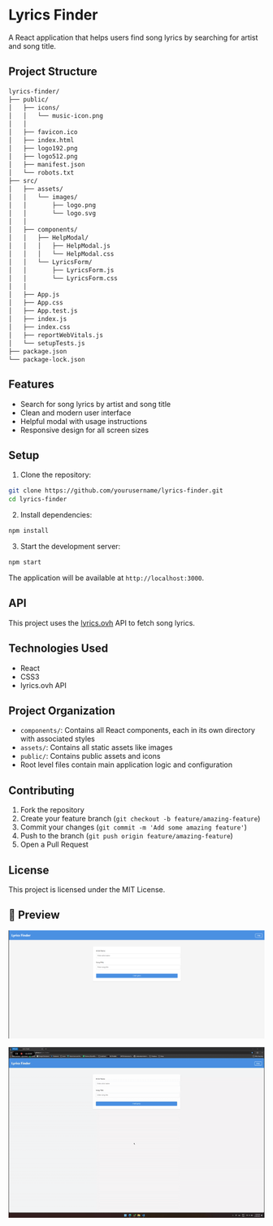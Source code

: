# Lyrics Finder

A React application that helps users find song lyrics by searching for artist and song title.

## Project Structure

```
lyrics-finder/
├── public/
│   ├── icons/
│   │   └── music-icon.png
│   │   
│   ├── favicon.ico
│   ├── index.html
│   ├── logo192.png
│   ├── logo512.png
│   ├── manifest.json
│   └── robots.txt
├── src/
│   ├── assets/
│   │   └── images/
│   │       ├── logo.png
│   │       └── logo.svg
│   │   
│   ├── components/
│   │   ├── HelpModal/
│   │   │   ├── HelpModal.js
│   │   │   └── HelpModal.css
│   │   └── LyricsForm/
│   │       ├── LyricsForm.js
│   │       └── LyricsForm.css
│   │   
│   ├── App.js
│   ├── App.css
│   ├── App.test.js
│   ├── index.js
│   ├── index.css
│   ├── reportWebVitals.js
│   └── setupTests.js
├── package.json
└── package-lock.json
```

## Features

- Search for song lyrics by artist and song title
- Clean and modern user interface
- Helpful modal with usage instructions
- Responsive design for all screen sizes

## Setup

1. Clone the repository:
```bash
git clone https://github.com/yourusername/lyrics-finder.git
cd lyrics-finder
```

2. Install dependencies:
```bash
npm install
```

3. Start the development server:
```bash
npm start
```

The application will be available at `http://localhost:3000`.

## API

This project uses the [lyrics.ovh](https://lyrics.ovh/) API to fetch song lyrics.

## Technologies Used

- React
- CSS3
- lyrics.ovh API

## Project Organization

- `components/`: Contains all React components, each in its own directory with associated styles
- `assets/`: Contains all static assets like images
- `public/`: Contains public assets and icons
- Root level files contain main application logic and configuration

## Contributing

1. Fork the repository
2. Create your feature branch (`git checkout -b feature/amazing-feature`)
3. Commit your changes (`git commit -m 'Add some amazing feature'`)
4. Push to the branch (`git push origin feature/amazing-feature`)
5. Open a Pull Request

## License

This project is licensed under the MIT License.

## 📸 Preview

![Lyrics Finder Screenshot](/readme_imgs/image.png)  

![Lyrics Finder Demo](/readme_imgs/test.gif)



